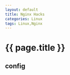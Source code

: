 ```yaml
---
layout: default
title: Nginx Hacks
categories: Linux
tags: Linux,Nginx
---
```

# {{ page.title }}

## config

## 


